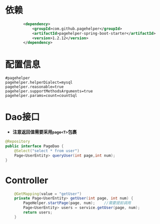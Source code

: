 # 依赖

```xml
        <dependency>
            <groupId>com.github.pagehelper</groupId>
            <artifactId>pagehelper-spring-boot-starter</artifactId>
            <version>1.2.12</version>
        </dependency>
```

# 配置信息

```properties
#pagehelper
pagehelper.helperDialect=mysql
pagehelper.reasonable=true
pagehelper.supportMethodsArguments=true
pagehelper.params=count=countSql
```



# Dao接口

* **注意返回值需要采用`page<T>`包裹**

```java
@Repository
public interface PageDao {
    @Select("select * from user")
    Page<UserEntity> queryUser(int page,int num);
}
```

# Controller

```java
    @GetMapping(value = "getUser")
    private Page<UserEntity> getUser(int page, int num) {
        PageHelper.startPage(page, num);	//需要提前调用
        Page<UserEntity> users = service.getUser(page, num);
        return users;
    }
```

